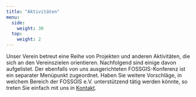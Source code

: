 ```yaml
---
title: "Aktivitäten"
menu:
  side:
    weight: 30
  top:
    weight: 2
---
```


Unser Verein betreut eine Reihe von Projekten und anderen Aktivitäten, die sich an den Vereinszielen orientieren. Nachfolgend sind einige davon aufgelistet. Der ebenfalls von uns ausgerichteten FOSSGIS-Konferenz ist ein separater Menüpunkt zugeordnet. Haben Sie weitere Vorschläge, in welchem Bereich der FOSSGIS e.V. unterstützend tätig werden könnte, so treten Sie einfach mit uns in [Kontakt](/verein/kontakt/).
